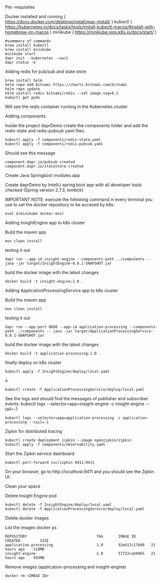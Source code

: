 Pre -requisites


Docker installed and running  ( https://docs.docker.com/desktop/install/mac-install/ )
kubectl ( https://kubernetes.io/docs/tasks/tools/install-kubectl-macos/#install-with-homebrew-on-macos )
minikube ( https://minikube.sigs.k8s.io/docs/start/ )
```
#summmary of commands
brew install kubectl 
brew install minikube  
minikube start
dapr init --kubernetes --wait
dapr status -k
```

Adding redis for pub/sub and state store


```
brew install helm
helm repo add bitnami https://charts.bitnami.com/bitnami
helm repo update
helm install redis bitnami/redis --set image.tag=6.2
kubectl get pods
```
Will see the redis container running in the Kubernetes cluster

Adding components

Inside the project daprDemo create the components folder and add the redis-state and redis-pubsub yaml files.
```
kubectl apply -f components/redis-state.yaml
kubectl apply -f components/redis-pubsub.yaml
```

Should see this message
```
component.dapr.io/pubsub created
component.dapr.io/statestore created
```




Create Java Springboot modules app

Create daprDemo by IntelliJ spring boot app  with all developer tools checked (Spring version 2.7.3, lombok)

IMPORTANT NOTE: execute the following command in every terminal you use to set the docker repository to be accesed by k8s:
```
eval $(minikube docker-env)
```




Adding InsightEngine app to k8s cluster


Build the maven app
```
mvn clean install
```
testing it out
```
dapr run --app-id insight-engine --components-path ../components -- java -jar target/InsightEngine-0.0.1-SNAPSHOT.jar
```
build the docker image with the latest changes
```
docker build -t insight-engine:1.0 .
```


Adding ApplicationProcessingService app to k8s cluster

Build the maven app
```
mvn clean install
```
testing it out
```
dapr run --app-port 8080 --app-id application-processing --components-path ../components -- java -jar target/ApplicationProcessingService-0.0.1-SNAPSHOT.jar
```
build the docker image with the latest changes
```
docker build -t application-processing:1.0 .
```


finally deploy on k8s cluster
```
kubectl apply -f InsightEngine/deploy/local.yaml
```
ó
```
kubectl create -f ApplicationProcessingService/deploy/local.yaml
```

See the logs and should find the messages  of publisher and subscriber events:
kubectl logs --selector=app=insight-engine -c insight-engine --tail=-1



```
kubectl logs --selector=app=application-processing -c application-processing --tail=-1
```



Zipkin for distributed tracing


```
kubectl create deployment zipkin --image openzipkin/zipkin
kubectl apply -f components/observability.yaml
```
Start the Zipkin service dashboard
```
kubectl port-forward svc/zipkin 9411:9411
```

On your browser, go to http://localhost:9411 and you should see the Zipkin UI.


Clean your space


Delete  Insight Engine pod
```
kubectl delete -f InsightEngine/deploy/local.yaml
kubectl delete -f ApplicationProcessingService/deploy/local.yaml
```

Delete docker images

List the images
docker ps
```
REPOSITORY                                TAG       IMAGE ID       CREATED         SIZE
application-processing                    1.0       92eb17c176d0   21 hours ago    510MB
insight-engine                            1.0       57722cab9965   21 hours ago    503MB
```

Remove images (application-processing and insight-engine)
```
docker rm <IMAGE ID>
```
